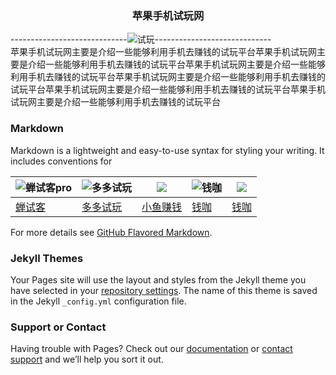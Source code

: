 ### <center >苹果手机试玩网   </center>
-----------------------------![试玩](http://shiwan.pro/logo.png)-----------------------------<br/>
  苹果手机试玩网主要是介绍一些能够利用手机去赚钱的试玩平台苹果手机试玩网主要是介绍一些能够利用手机去赚钱的试玩平台苹果手机试玩网主要是介绍一些能够利用手机去赚钱的试玩平台苹果手机试玩网主要是介绍一些能够利用手机去赚钱的试玩平台苹果手机试玩网主要是介绍一些能够利用手机去赚钱的试玩平台苹果手机试玩网主要是介绍一些能够利用手机去赚钱的试玩平台

### Markdown
Markdown is a lightweight and easy-to-use syntax for styling your writing. It includes conventions for

|  ![蝉试客pro](http://shiwan.pro/img/chanshike.jpg) |  ![多多试玩](http://shiwan.pro/img/duoduoshiwan.png)  |![](http://shiwan.pro/img/xiaoyuzhuanqian.jpg) |![钱咖](http://shiwan.pro/img/qianka.jpg) |![](http://shiwan.pro/img/qianka.jpg)
| ------------ | ------------ | ------------ | ------------ |------------ |
| [蝉试客](http://shiwan.pro/chanshike.html "蝉试客")  |  [多多试玩](http://shiwan.pro/duoduoshiwan.html "多多试玩") | [小鱼赚钱](http://shiwan.pro/小鱼赚钱.html "小鱼赚钱") | [钱咖](http://shiwan.pro/qianka.html "钱咖") | [钱咖](http://shiwan.pro/qianka.html "钱咖") |

For more details see [GitHub Flavored Markdown](https://guides.github.com/features/mastering-markdown/).

### Jekyll Themes

Your Pages site will use the layout and styles from the Jekyll theme you have selected in your [repository settings](https://github.com/judada/shiwan/settings). The name of this theme is saved in the Jekyll `_config.yml` configuration file.

### Support or Contact

Having trouble with Pages? Check out our [documentation](https://help.github.com/categories/github-pages-basics/) or [contact support](https://github.com/contact) and we’ll help you sort it out.
